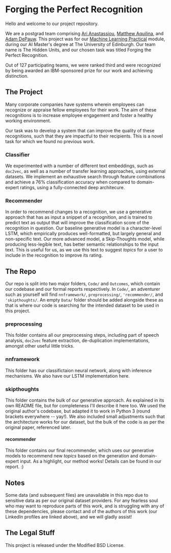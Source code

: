 # Forging the Perfect Recognition
Hello and welcome to our project repository. 

We are a postgrad team comprising [Ari Anastassiou](https://www.linkedin.com/in/ari-anastassiou-6958a519/), [Matthew Aquilina](https://www.linkedin.com/in/matthewaq/), and [Adam DePauw](https://www.linkedin.com/in/adam-depauw/). This project was for our [Machine Learning Practical](http://www.inf.ed.ac.uk/teaching/courses/mlp/index-2018.html) module, during our AI Master's degree at The University of Edinburgh. Our team name is The Hidden Units, and our chosen task was titled Forging the Perfect Recognition.

Out of 127 participating teams, we were ranked third and were recognized by being awarded an IBM-sponsored prize for our work and achieving distinction.

## The Project
Many corporate companies have systems wherein employees can recognize or appraise fellow employees for their work. The aim of these recognitions is to increase employee engagement and foster a healthy working environment.

Our task was to develop a system that can improve the quality of these recognitions, such that they are impactful to their recipients. This is a novel task for which we found no previous work.

### Classifier
We experimented with a number of different text embeddings, such as `doc2vec`, as well as a number of transfer learning approaches, using external datasets. We implement an exhaustive search through feature combinations and achieve a 76% classification accuracy when compared to domain-expert ratings, using a fully-connected deep architecure.

### Recommender
In order to recommend changes to a recognition, we use a generative approach that has as input a snippet of a recognition, and is trained to predict text as output that will improve the classification score of the recognition in question. Our baseline generative model is a character-level LSTM, which empirically produces well-formatted, but largely general and non-specific text. Our more advanced model, a Skip-Thoughts model, while producing less-legible text, has better semantic relationships to the input text. This  is useful for us, as we use this text to suggest *topics* for a user to include in the recognition to improve its rating.

## The Repo
Our repo is split into two major folders, `Code/` and `Outcomes`, which contain our codebase and our formal reports respectively. In `Code/`, an adventurer such as yourself will find `nnframework/`, `preprocessing/`, `'recommender/`, and `'skipthoughts/`. An empty `Data/` folder should be added alongside these as that is where our code is searching for the intended dataset to be used in this project.

### preprocessing
This folder contains all our preprocessing steps, including part of speech analysis, `doc2vec` feature extraction, de-duplication implementations, amongst other useful little tricks.

### nnframework
This folder has our classifictaion neural network, along with inference mechanisms. We also have our LSTM implementation here.

### skipthoughts
This folder contains the bulk of our generative approach. As explained in its own README file, but for completeness I'll describe it here too. We used the original author's codebase, but adapted it to work in Python 3 (round brackets everywhere -- yay!). We also included small adjustments such that the architecture works for our dataset, but the bulk of the code is as per the original paper, referenced later.

#### recommender
This folder contains our final recommender, which uses our generative models to recommend new *topics* based on the generation and domain-expert input. As a highlight, our method works! Details can be found in our report. :)

## Notes
Some data (and subsequent files) are unavailable in this repo due to sensitive data as per our original dataset providers. For any fearless soul who may want to reproduce parts of this work, and is struggling with any of these dependencies, please contact and of the authors of this work (our LinkedIn profiles are linked above), and we will gladly assist!

## The Legal Stuff
This project is released under the Modified BSD License.



